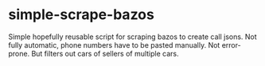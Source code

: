 # simple-scrape-bazos
Simple hopefully reusable script for scraping bazos to create call jsons.
Not fully automatic, phone numbers have to be pasted manually. Not error-prone. But filters out cars of sellers of multiple cars.
